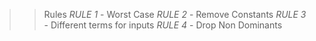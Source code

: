 >> Rules
*RULE 1* - Worst Case
*RULE 2* - Remove Constants
*RULE 3* - Different terms for inputs
*RULE 4* - Drop Non Dominants
